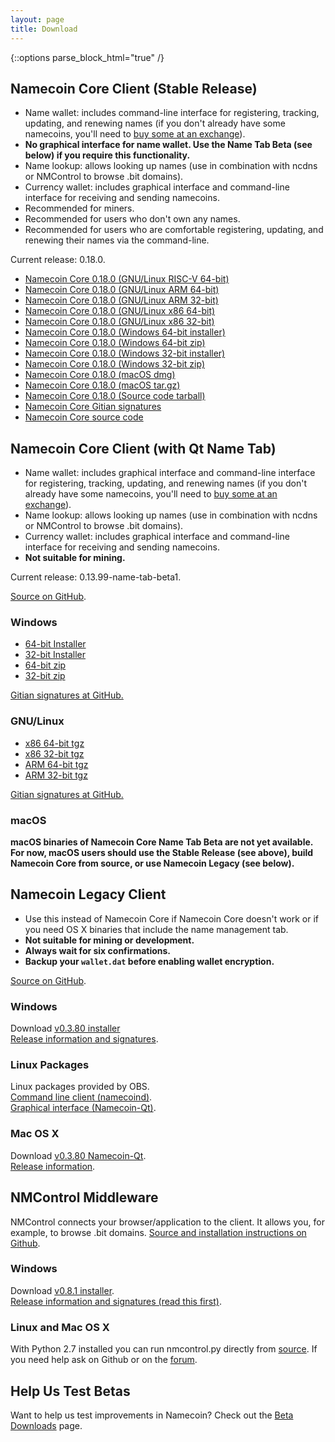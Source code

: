 ```yaml
---
layout: page
title: Download
---
```


{::options parse_block_html="true" /}

## Namecoin Core Client (Stable Release)

* Name wallet: includes command-line interface for registering, tracking, updating, and renewing names (if you don't already have some namecoins, you'll need to [buy some at an exchange]({{site.baseurl}}exchanges/)).
* **No graphical interface for name wallet.  Use the Name Tab Beta (see below) if you require this functionality.**
* Name lookup: allows looking up names (use in combination with ncdns or NMControl to browse .bit domains).
* Currency wallet: includes graphical interface and command-line interface for receiving and sending namecoins.
* Recommended for miners.
* Recommended for users who don't own any names.
* Recommended for users who are comfortable registering, updating, and renewing their names via the command-line.

Current release: 0.18.0.

* [Namecoin Core 0.18.0 (GNU/Linux RISC-V 64-bit)](https://www.namecoin.org/files/namecoin-core/namecoin-core-0.18.0/namecoin-0.18.0-riscv64-linux-gnu.tar.gz)
* [Namecoin Core 0.18.0 (GNU/Linux ARM 64-bit)](https://www.namecoin.org/files/namecoin-core/namecoin-core-0.18.0/namecoin-0.18.0-aarch64-linux-gnu.tar.gz)
* [Namecoin Core 0.18.0 (GNU/Linux ARM 32-bit)](https://www.namecoin.org/files/namecoin-core/namecoin-core-0.18.0/namecoin-0.18.0-arm-linux-gnueabihf.tar.gz)
* [Namecoin Core 0.18.0 (GNU/Linux x86 64-bit)](https://www.namecoin.org/files/namecoin-core/namecoin-core-0.18.0/namecoin-0.18.0-x86_64-linux-gnu.tar.gz)
* [Namecoin Core 0.18.0 (GNU/Linux x86 32-bit)](https://www.namecoin.org/files/namecoin-core/namecoin-core-0.18.0/namecoin-0.18.0-i686-pc-linux-gnu.tar.gz)
* [Namecoin Core 0.18.0 (Windows 64-bit installer)](https://www.namecoin.org/files/namecoin-core/namecoin-core-0.18.0/namecoin-0.18.0-win64-setup-unsigned.exe)
* [Namecoin Core 0.18.0 (Windows 64-bit zip)](https://www.namecoin.org/files/namecoin-core/namecoin-core-0.18.0/namecoin-0.18.0-win64.zip)
* [Namecoin Core 0.18.0 (Windows 32-bit installer)](https://www.namecoin.org/files/namecoin-core/namecoin-core-0.18.0/namecoin-0.18.0-win32-setup-unsigned.exe)
* [Namecoin Core 0.18.0 (Windows 32-bit zip)](https://www.namecoin.org/files/namecoin-core/namecoin-core-0.18.0/namecoin-0.18.0-win32.zip)
* [Namecoin Core 0.18.0 (macOS dmg)](https://www.namecoin.org/files/namecoin-core/namecoin-core-0.18.0/namecoin-0.18.0-osx-unsigned.dmg)
* [Namecoin Core 0.18.0 (macOS tar.gz)](https://www.namecoin.org/files/namecoin-core/namecoin-core-0.18.0/namecoin-0.18.0-osx64.tar.gz)
* [Namecoin Core 0.18.0 (Source code tarball)](https://www.namecoin.org/files/namecoin-core/namecoin-core-0.18.0/namecoin-0.18.0.tar.gz)
* [Namecoin Core Gitian signatures](https://github.com/namecoin/gitian.sigs/)
* [Namecoin Core source code](https://github.com/namecoin/namecoin-core/)

## Namecoin Core Client (with Qt Name Tab)

* Name wallet: includes graphical interface and command-line interface for registering, tracking, updating, and renewing names (if you don't already have some namecoins, you'll need to [buy some at an exchange]({{site.baseurl}}exchanges/)).
* Name lookup: allows looking up names (use in combination with ncdns or NMControl to browse .bit domains).
* Currency wallet: includes graphical interface and command-line interface for receiving and sending namecoins.
* **Not suitable for mining.**

Current release: 0.13.99-name-tab-beta1.

[Source on GitHub](https://github.com/namecoin/namecoin-core).

<div class="row">

<div class="col-sm-4">

### Windows

* [64-bit Installer](https://namecoin.org/files/namecoin-core-0.13.99-name-tab-beta1-notreproduced/namecoin-0.13.99-win64-setup-unsigned.exe)
* [32-bit Installer](https://namecoin.org/files/namecoin-core-0.13.99-name-tab-beta1-notreproduced/namecoin-0.13.99-win32-setup-unsigned.exe)
* [64-bit zip](https://namecoin.org/files/namecoin-core-0.13.99-name-tab-beta1-notreproduced/namecoin-0.13.99-win64.zip)
* [32-bit zip](https://namecoin.org/files/namecoin-core-0.13.99-name-tab-beta1-notreproduced/namecoin-0.13.99-win32.zip)

[Gitian signatures at GitHub.](https://github.com/namecoin/gitian.sigs/tree/master/0.13.99-name-tab-beta1-win-unsigned)

</div>

<div class="col-sm-4">

### GNU/Linux

* [x86 64-bit tgz](https://namecoin.org/files/namecoin-core-0.13.99-name-tab-beta1-notreproduced/namecoin-0.13.99-x86_64-linux-gnu.tar.gz)
* [x86 32-bit tgz](https://namecoin.org/files/namecoin-core-0.13.99-name-tab-beta1-notreproduced/namecoin-0.13.99-i686-pc-linux-gnu.tar.gz)
* [ARM 64-bit tgz](https://namecoin.org/files/namecoin-core-0.13.99-name-tab-beta1-notreproduced/namecoin-0.13.99-aarch64-linux-gnu.tar.gz)
* [ARM 32-bit tgz](https://namecoin.org/files/namecoin-core-0.13.99-name-tab-beta1-notreproduced/namecoin-0.13.99-arm-linux-gnueabihf.tar.gz)

[Gitian signatures at GitHub.](https://github.com/namecoin/gitian.sigs/tree/master/0.13.99-name-tab-beta1-linux)

</div>

<div class="col-sm-4">

### macOS

**macOS binaries of Namecoin Core Name Tab Beta are not yet available.  For now, macOS users should use the Stable Release (see above), build Namecoin Core from source, or use Namecoin Legacy (see below).**

</div>

</div>

## Namecoin Legacy Client

* Use this instead of Namecoin Core if Namecoin Core doesn't work or if you need OS X binaries that include the name management tab.
* **Not suitable for mining or development.**
* **Always wait for six confirmations.**
* **Backup your `wallet.dat` before enabling wallet encryption.**

[Source on GitHub](https://github.com/namecoin/namecoin-legacy).

<div class="row">

<div class="col-sm-4">

### Windows

Download [v0.3.80 installer](https://namecoin.org/files/Namecoin_v0.3.80_setup.exe)<br>
[Release information and signatures](https://forum.namecoin.org/viewtopic.php?f=8&t=2123).

</div>

<div class="col-sm-4">

### Linux Packages

Linux packages provided by OBS.<br>
[Command line client (namecoind)](https://software.opensuse.org/download.html?project=home%3Ap_conrad%3Acoins&amp;package=namecoin).<br>
[Graphical interface (Namecoin-Qt)](https://software.opensuse.org/download.html?project=home%3Ap_conrad%3Acoins&amp;package=namecoin-gui).

</div>

<div class="col-sm-4">

### Mac OS X

Download [v0.3.80 Namecoin-Qt](https://namecoin.org/files/Namecoin-Qt.app-0.3.80-a00c33d.zip).<br>
[Release information](https://forum.namecoin.org/viewtopic.php?f=8&t=2235).

</div>

</div>

## NMControl Middleware

NMControl connects your browser/application to the client. It allows you, for example, to browse .bit domains. [Source and installation instructions on Github](https://github.com/namecoin/nmcontrol).

<div class="row">

<div class="col-sm-4">

### Windows

Download [v0.8.1 installer](https://namecoin.org/files/NMControl_v0.8.1_setup.exe).<br>
[Release information and signatures (read this first)](https://forum.namecoin.org/viewtopic.php?f=8&t=2402).

</div>

<div class="col-sm-4">

### Linux and Mac OS X

With Python 2.7 installed you can run nmcontrol.py directly from [source](https://github.com/namecoin/nmcontrol). If you need help ask on Github or on the [forum](https://forum.namecoin.org/viewtopic.php?f=8&t=2402).

</div>

</div>

## Help Us Test Betas

Want to help us test improvements in Namecoin?  Check out the [Beta Downloads]({{site.baseurl}}download/betas/) page.
